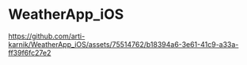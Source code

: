 # WeatherApp_iOS

https://github.com/arti-karnik/WeatherApp_iOS/assets/75514762/b18394a6-3e61-41c9-a33a-ff39f6fc27e2

